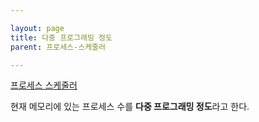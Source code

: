 ```yaml
---

layout: page
title: 다중 프로그래밍 정도
parent: 프로세스-스케줄러

---
```


[프로세스 스케줄러](프로세스-스케줄러.md)

현재 메모리에 있는 프로세스 수를 **다중 프로그래밍 정도**라고 한다.